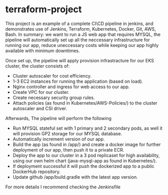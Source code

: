 # terraform-project

This project is an example of a complete CI\CD pipeline in jenkins, and demonstrates use of Jenkins, Terraform, Kubernetes, Docker, Git, AWS, Bash.
In summary: we want to run a JS web app that requires MYSQL, the pipeline will automatically set up all the neccessary infrastructure for running our app,
reduce uneccessary costs while keeping our app highly available with minimum downtimes.

Once set up, the pipeline will apply provision infrastracture for our EKS cluster, the cluster consists of:
 - Cluster autoscaler for cost efficiency. 
 - 1-3 EC2 instances for running the application (based on load).
 - Nginx controller and ingress for web access to our app. 
 - Create VPC for our cluster.
 - Create necessary security group rules.
 - Attach policies (as found in Kubernetes/AWS-Policies/) to the cluster autoscaler and CSI driver.

Afterwards, The pipeline will perform the following
 - Run MYSQL stateful set with 1 primary and 2 secondary pods, as well it will provision GP2 storage for our MYSQL database.
 - Automatically increment version of our app.
 - Build the app (as found in /app/) and create a docker image for further deployment of our app, then push it to a private ECR.
 - Deploy the app to our cluster in a 3 pod replicaset for high availability, using our own helm chart (java-mysql-app as found in Kubernetes/).
 - If deployment successful it will push the dockerized app to a public DockerHub repository.
 - Update github /app/build.gradle with the latest app version.
 
For more details I recommend checking the Jenkinsfile
